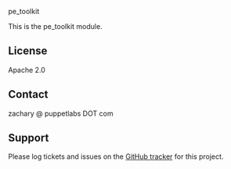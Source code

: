 pe_toolkit

This is the pe_toolkit module.

License
-------

Apache 2.0


Contact
-------

zachary @ puppetlabs DOT com


Support
-------

Please log tickets and issues on the [GitHub tracker](https://github.com/zacharyalexstern/pe_toolkit/issues) for this project.
